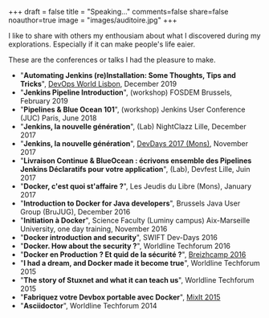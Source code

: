 +++
draft = false
title = "Speaking..."
comments=false
share=false
noauthor=true
image = "images/auditoire.jpg"
+++

I like to share with others my enthousiam about what I discovered during my explorations. Especially if it can make people's life eaier. 

These are the conferences or talks I had the pleasure to make.  

* "**Automating Jenkins (re)Installation: Some Thoughts, Tips and Tricks**", [DevOps World Lisbon](https://devopsworldjenkinsworld2019lisbo.sched.com/event/VFIb/automating-jenkins-reinstallation-some-thoughts-tips-and-tricks), December 2019
* "**Jenkins Pipeline Introduction**", (workshop) FOSDEM Brussels, February 2019
* "**Pipelines & Blue Ocean 101**", (workshop) Jenkins User Conference (JUC) Paris, June 2018 
* "**Jenkins, la nouvelle génération**", (Lab) NightClazz Lille, December 2017
* "**Jenkins, la nouvelle génération**", [DevDays 2017 (Mons)](https://t.co/u145jPzuHO), November 2017 
* "**Livraison Continue & BlueOcean : écrivons ensemble des Pipelines Jenkins Déclaratifs pour votre application**", (Lab), Devfest Lille, Juin 2017
* "**Docker, c'est quoi st'affaire ?**", Les Jeudis du Libre (Mons), January 2017
* "**Introduction to Docker for Java developers**", Brussels Java User Group (BruJUG), December 2016
* "**Initiation à Docker**", Science Faculty (Luminy campus) Aix-Marseille University, one day training, November 2016
* "**Docker introduction and security**", SWIFT Dev-Days 2016
* "**Docker. How about the security ?**", Worldline Techforum 2016
* "**Docker en Production ? Et quid de la sécurité ?**", [Breizhcamp 2016](http://blog.breizhcamp.org/#conf-5)
* "**I had a dream, and Docker made it become true**", Worldline Techforum 2015
* "**The story of Stuxnet and what it can teach us**", Worldline Techforum 2015
* "**Fabriquez votre Devbox portable avec Docker**", [MixIt 2015](https://www.infoq.com/fr/presentations/fabriquez-devbox-portable-docker)
* "**Asciidoctor**", Worldline Techforum 2014
